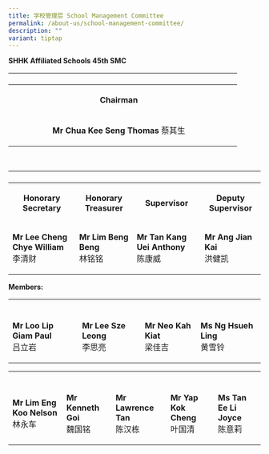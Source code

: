 ```yaml
---
title: 学校管理层 School Management Committee
permalink: /about-us/school-management-committee/
description: ""
variant: tiptap
---
```

<p><strong>SHHK Affiliated Schools 45th SMC</strong>
</p>
<p></p>
<table style="minWidth: 300px">
<colgroup>
<col>
<col>
<col>
<col>
<col>
<col>
<col>
<col>
<col>
<col>
<col>
<col>
</colgroup>
<tbody>
<tr>
<td rowspan="1" colspan="1">
<p></p>
</td>
<td rowspan="1" colspan="1">
<p></p>
</td>
<td rowspan="1" colspan="1">
<p></p>
</td>
<td rowspan="1" colspan="1">
<p></p>
</td>
<td rowspan="1" colspan="1">
<p></p>
</td>
<td rowspan="1" colspan="1">
<p></p>
</td>
<td rowspan="1" colspan="1">
<p></p>
</td>
<td rowspan="1" colspan="1">
<p></p>
</td>
<td rowspan="1" colspan="1">
<p></p>
</td>
<td rowspan="1" colspan="1">
<p></p>
</td>
<td rowspan="1" colspan="1">
<p></p>
</td>
<td rowspan="1" colspan="1">
<p></p>
</td>
</tr>
<tr>
<th rowspan="1" colspan="1">
<p></p>
</th>
<th rowspan="1" colspan="1">
<p></p>
</th>
<th rowspan="1" colspan="1">
<p></p>
</th>
<th rowspan="1" colspan="1">
<p></p>
</th>
<th rowspan="1" colspan="1">
<p></p>
</th>
<th rowspan="1" colspan="1">
<p>Chairman</p>
</th>
<th rowspan="1" colspan="1">
<p></p>
</th>
<th rowspan="1" colspan="1">
<p></p>
</th>
<th rowspan="1" colspan="1">
<p></p>
</th>
<th rowspan="1" colspan="1">
<p></p>
</th>
<th rowspan="1" colspan="1">
<p></p>
</th>
<th rowspan="1" colspan="1">
<p></p>
</th>
</tr>
<tr>
<td rowspan="1" colspan="1">
<p></p>
</td>
<td rowspan="1" colspan="1">
<p></p>
</td>
<td rowspan="1" colspan="1">
<p></p>
</td>
<td rowspan="1" colspan="1">
<p></p>
</td>
<td rowspan="1" colspan="1">
<p></p>
</td>
<td rowspan="1" colspan="1">
<p><strong>Mr Chua Kee Seng Thomas </strong>蔡其生</p>
</td>
<td rowspan="1" colspan="1">
<p></p>
</td>
<td rowspan="1" colspan="1">
<p></p>
</td>
<td rowspan="1" colspan="1">
<p></p>
</td>
<td rowspan="1" colspan="1">
<p></p>
</td>
<td rowspan="1" colspan="1">
<p></p>
</td>
<td rowspan="1" colspan="1">
<p></p>
</td>
</tr>
</tbody>
</table>
<p>
<br>
</p>
<table style="minWidth: 100px">
<colgroup>
<col>
<col>
<col>
<col>
</colgroup>
<tbody>
<tr>
<td rowspan="1" colspan="1">
<p></p>
</td>
<td rowspan="1" colspan="1">
<p></p>
</td>
<td rowspan="1" colspan="1">
<p></p>
</td>
<td rowspan="1" colspan="1">
<p></p>
</td>
</tr>
<tr>
<th rowspan="1" colspan="1">
<p>Honorary Secretary</p>
</th>
<th rowspan="1" colspan="1">
<p>Honorary Treasurer</p>
</th>
<th rowspan="1" colspan="1">
<p>Supervisor</p>
</th>
<th rowspan="1" colspan="1">
<p>Deputy Supervisor</p>
</th>
</tr>
<tr>
<td rowspan="1" colspan="1">
<p><strong>Mr Lee Cheng Chye William</strong>
<br>李清财</p>
</td>
<td rowspan="1" colspan="1">
<p><strong>Mr Lim Beng Beng</strong>
<br>林铭铭</p>
</td>
<td rowspan="1" colspan="1">
<p><strong>Mr Tan Kang Uei Anthony</strong>
<br>陈康威</p>
</td>
<td rowspan="1" colspan="1">
<p><strong>Mr Ang Jian Kai</strong>
<br>洪健凯</p>
</td>
</tr>
</tbody>
</table>
<p><strong>Members:</strong>
</p>
<table style="minWidth: 100px">
<colgroup>
<col>
<col>
<col>
<col>
</colgroup>
<tbody>
<tr>
<th rowspan="1" colspan="1">
<p></p>
</th>
<th rowspan="1" colspan="1">
<p></p>
</th>
<th rowspan="1" colspan="1">
<p></p>
</th>
<th rowspan="1" colspan="1">
<p></p>
</th>
</tr>
<tr>
<td rowspan="1" colspan="1">
<p><strong>Mr Loo Lip Giam Paul</strong>
<br>吕立岩</p>
</td>
<td rowspan="1" colspan="1">
<p><strong>Mr Lee Sze Leong</strong>
<br>李思亮</p>
</td>
<td rowspan="1" colspan="1">
<p><strong>Mr Neo Kah Kiat</strong>
<br>梁佳吉</p>
</td>
<td rowspan="1" colspan="1">
<p><strong>Ms Ng Hsueh Ling</strong>
<br>黄雪铃</p>
</td>
</tr>
</tbody>
</table>
<table style="minWidth: 125px">
<colgroup>
<col>
<col>
<col>
<col>
<col>
</colgroup>
<tbody>
<tr>
<th rowspan="1" colspan="1">
<p></p>
</th>
<th rowspan="1" colspan="1">
<p></p>
</th>
<th rowspan="1" colspan="1">
<p></p>
</th>
<th rowspan="1" colspan="1">
<p></p>
</th>
<th rowspan="1" colspan="1">
<p></p>
</th>
</tr>
<tr>
<td rowspan="1" colspan="1">
<p><strong>Mr Lim Eng Koo Nelson</strong>
<br>林永车</p>
</td>
<td rowspan="1" colspan="1">
<p><strong>Mr Kenneth Goi</strong>
<br>魏国铭</p>
</td>
<td rowspan="1" colspan="1">
<p><strong>Mr Lawrence Tan</strong>
<br>陈汉栋</p>
</td>
<td rowspan="1" colspan="1">
<p><strong>Mr Yap Kok Cheng</strong>
<br>叶国清</p>
</td>
<td rowspan="1" colspan="1">
<p><strong>Ms Tan Ee Li Joyce</strong>
<br>陈意莉</p>
</td>
</tr>
</tbody>
</table>
<p></p>